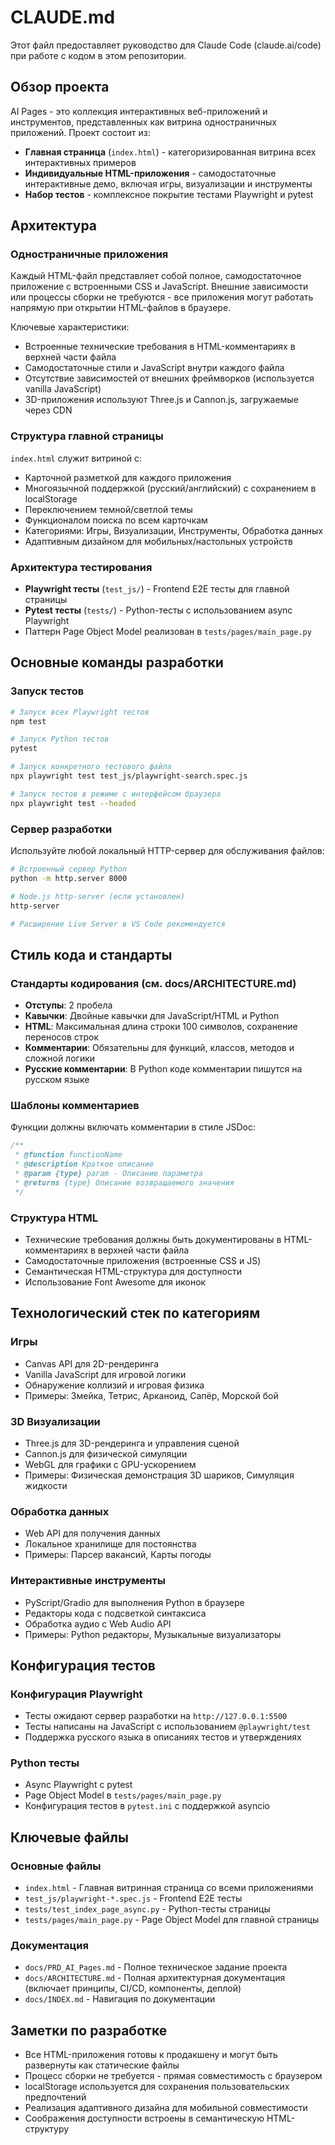 # CLAUDE.md

Этот файл предоставляет руководство для Claude Code (claude.ai/code) при работе с кодом в этом репозитории.

## Обзор проекта

AI Pages - это коллекция интерактивных веб-приложений и инструментов, представленных как витрина одностраничных
приложений. Проект состоит из:

- **Главная страница** (`index.html`) - категоризированная витрина всех интерактивных примеров
- **Индивидуальные HTML-приложения** - самодостаточные интерактивные демо, включая игры, визуализации и инструменты
- **Набор тестов** - комплексное покрытие тестами Playwright и pytest

## Архитектура

### Одностраничные приложения

Каждый HTML-файл представляет собой полное, самодостаточное приложение с встроенными CSS и JavaScript. Внешние
зависимости или процессы сборки не требуются - все приложения могут работать напрямую при открытии HTML-файлов в
браузере.

Ключевые характеристики:

- Встроенные технические требования в HTML-комментариях в верхней части файла
- Самодостаточные стили и JavaScript внутри каждого файла
- Отсутствие зависимостей от внешних фреймворков (используется vanilla JavaScript)
- 3D-приложения используют Three.js и Cannon.js, загружаемые через CDN

### Структура главной страницы

`index.html` служит витриной с:

- Карточной разметкой для каждого приложения
- Многоязычной поддержкой (русский/английский) с сохранением в localStorage
- Переключением темной/светлой темы
- Функционалом поиска по всем карточкам
- Категориями: Игры, Визуализации, Инструменты, Обработка данных
- Адаптивным дизайном для мобильных/настольных устройств

### Архитектура тестирования

- **Playwright тесты** (`test_js/`) - Frontend E2E тесты для главной страницы
- **Pytest тесты** (`tests/`) - Python-тесты с использованием async Playwright
- Паттерн Page Object Model реализован в `tests/pages/main_page.py`

## Основные команды разработки

### Запуск тестов

```bash
# Запуск всех Playwright тестов
npm test

# Запуск Python тестов
pytest

# Запуск конкретного тестового файла
npx playwright test test_js/playwright-search.spec.js

# Запуск тестов в режиме с интерфейсом браузера
npx playwright test --headed
```

### Сервер разработки

Используйте любой локальный HTTP-сервер для обслуживания файлов:

```bash
# Встроенный сервер Python
python -m http.server 8000

# Node.js http-server (если установлен)
http-server

# Расширение Live Server в VS Code рекомендуется
```

## Стиль кода и стандарты

### Стандарты кодирования (см. docs/ARCHITECTURE.md)

- **Отступы**: 2 пробела
- **Кавычки**: Двойные кавычки для JavaScript/HTML и Python
- **HTML**: Максимальная длина строки 100 символов, сохранение переносов строк
- **Комментарии**: Обязательны для функций, классов, методов и сложной логики
- **Русские комментарии**: В Python коде комментарии пишутся на русском языке

### Шаблоны комментариев

Функции должны включать комментарии в стиле JSDoc:

```javascript
/**
 * @function functionName
 * @description Краткое описание
 * @param {type} param - Описание параметра
 * @returns {type} Описание возвращаемого значения
 */
```

### Структура HTML

- Технические требования должны быть документированы в HTML-комментариях в верхней части файла
- Самодостаточные приложения (встроенные CSS и JS)
- Семантическая HTML-структура для доступности
- Использование Font Awesome для иконок

## Технологический стек по категориям

### Игры

- Canvas API для 2D-рендеринга
- Vanilla JavaScript для игровой логики
- Обнаружение коллизий и игровая физика
- Примеры: Змейка, Тетрис, Арканоид, Сапёр, Морской бой

### 3D Визуализации

- Three.js для 3D-рендеринга и управления сценой
- Cannon.js для физической симуляции
- WebGL для графики с GPU-ускорением
- Примеры: Физическая демонстрация 3D шариков, Симуляция жидкости

### Обработка данных

- Web API для получения данных
- Локальное хранилище для постоянства
- Примеры: Парсер вакансий, Карты погоды

### Интерактивные инструменты

- PyScript/Gradio для выполнения Python в браузере
- Редакторы кода с подсветкой синтаксиса
- Обработка аудио с Web Audio API
- Примеры: Python редакторы, Музыкальные визуализаторы

## Конфигурация тестов

### Конфигурация Playwright

- Тесты ожидают сервер разработки на `http://127.0.0.1:5500`
- Тесты написаны на JavaScript с использованием `@playwright/test`
- Поддержка русского языка в описаниях тестов и утверждениях

### Python тесты

- Async Playwright с pytest
- Page Object Model в `tests/pages/main_page.py`
- Конфигурация тестов в `pytest.ini` с поддержкой asyncio

## Ключевые файлы

### Основные файлы

- `index.html` - Главная витринная страница со всеми приложениями
- `test_js/playwright-*.spec.js` - Frontend E2E тесты
- `tests/test_index_page_async.py` - Python-тесты страницы
- `tests/pages/main_page.py` - Page Object Model для главной страницы

### Документация

- `docs/PRD_AI_Pages.md` - Полное техническое задание проекта
- `docs/ARCHITECTURE.md` - Полная архитектурная документация (включает принципы, CI/CD, компоненты, деплой)
- `docs/INDEX.md` - Навигация по документации

## Заметки по разработке

- Все HTML-приложения готовы к продакшену и могут быть развернуты как статические файлы
- Процесс сборки не требуется - прямая совместимость с браузером
- localStorage используется для сохранения пользовательских предпочтений
- Реализация адаптивного дизайна для мобильной совместимости
- Соображения доступности встроены в семантическую HTML-структуру
